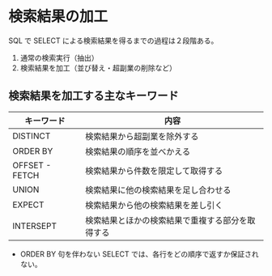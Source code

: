 # 検索結果の加工

SQL で SELECT による検索結果を得るまでの過程は２段階ある。

1. 通常の検索実行（抽出）
2. 検索結果を加工（並び替え・超副業の削除など）

## 検索結果を加工する主なキーワード

| キーワード     | 内容                                             |
| -------------- | ------------------------------------------------ |
| DISTINCT       | 検索結果から超副業を除外する                     |
| ORDER BY       | 検索結果の順序を並べかえる                       |
| OFFSET - FETCH | 検索結果から件数を限定して取得する               |
| UNION          | 検索結果に他の検索結果を足し合わせる             |
| EXPECT         | 検索結果から他の検索結果を差し引く               |
| INTERSEPT      | 検索結果とほかの検索結果で重複する部分を取得する |

- ORDER BY 句を伴わない SELECT では、各行をどの順序で返すか保証されない。
